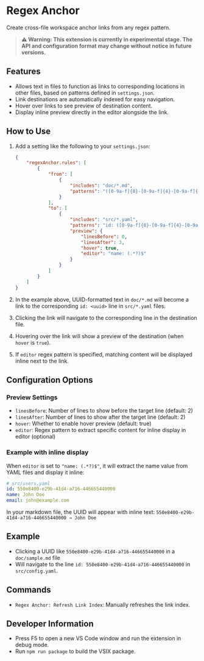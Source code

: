 # Regex Anchor

Create cross-file workspace anchor links from any regex pattern.

> **⚠️ Warning: This extension is currently in experimental stage. The API and configuration format may change without notice in future versions.**

## Features

* Allows text in files to function as links to corresponding locations in other files, based on patterns defined in `settings.json`.
* Link destinations are automatically indexed for easy navigation.
* Hover over links to see preview of destination content.
* Display inline preview directly in the editor alongside the link.

## How to Use

1. Add a setting like the following to your `settings.json`:

   ```json
   {
       "regexAnchor.rules": [
           {
               "from": [
                   {
                       "includes": "doc/*.md",
                       "patterns": "([0-9a-f]{8}-[0-9a-f]{4}-[0-9a-f]{4}-[0-9a-f]{4}-[0-9a-f]{12})"
                   }
               ],
               "to": [
                   {
                       "includes": "src/*.yaml",
                       "patterns": "id: ([0-9a-f]{8}-[0-9a-f]{4}-[0-9a-f]{4}-[0-9a-f]{4}-[0-9a-f]{12})",
                       "preview": {
                           "linesBefore": 0,
                           "linesAfter": 3,
                           "hover": true,
                           "editor": "name: (.*?)$"
                       }
                   }
               ]
           }
       ]
   }
   ```

2. In the example above, UUID-formatted text in `doc/*.md` will become a link to the corresponding `id: <uuid>` line in `src/*.yaml` files.
3. Clicking the link will navigate to the corresponding line in the destination file.
4. Hovering over the link will show a preview of the destination (when `hover` is `true`).
5. If `editor` regex pattern is specified, matching content will be displayed inline next to the link.

## Configuration Options

### Preview Settings

- `linesBefore`: Number of lines to show before the target line (default: 2)
- `linesAfter`: Number of lines to show after the target line (default: 2)
- `hover`: Whether to enable hover preview (default: true)
- `editor`: Regex pattern to extract specific content for inline display in editor (optional)

### Example with inline display

When `editor` is set to `"name: (.*?)$"`, it will extract the name value from YAML files and display it inline:

```yaml
# src/users.yaml
id: 550e8400-e29b-41d4-a716-446655440000
name: John Doe
email: john@example.com
```

In your markdown file, the UUID will appear with inline text: `550e8400-e29b-41d4-a716-446655440000 → John Doe`

## Example

* Clicking a UUID like `550e8400-e29b-41d4-a716-446655440000` in a `doc/sample.md` file
* Will navigate to the line `id: 550e8400-e29b-41d4-a716-446655440000` in `src/config.yaml`.

## Commands

* `Regex Anchor: Refresh Link Index`: Manually refreshes the link index.

## Developer Information

* Press F5 to open a new VS Code window and run the extension in debug mode.
* Run `npm run package` to build the VSIX package.
